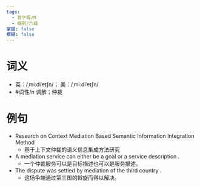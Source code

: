 ```yaml
---
tags:
  - 首字母/M
  - 级别/六级
掌握: false
模糊: false
---
```

# 词义
- 英：/ˌmiːdiˈeɪʃn/； 美：/ˌmiːdiˈeɪʃn/
- #词性/n  调解；仲裁
# 例句
- Research on Context Mediation Based Semantic Information Integration Method
	- 基于上下文仲裁的语义信息集成方法研究
- A mediation service can either be a goal or a service description .
	- 一个仲裁服务可以是目标描述也可以是服务描述。
- The dispute was settled by mediation of the third country .
	- 这场争端通过第三国的斡旋而得以解决。
